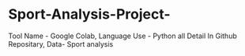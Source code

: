 # Sport-Analysis-Project-
Tool Name - Google Colab, Language Use - Python all Detail In Github Repositary, Data- Sport analysis 
